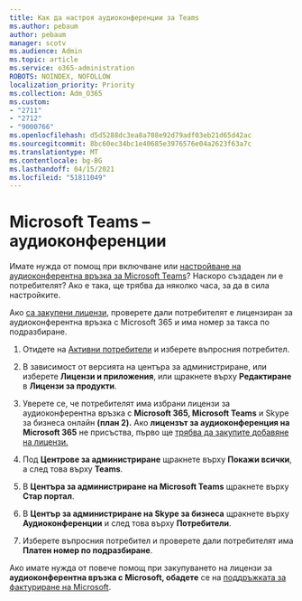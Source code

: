 ```yaml
---
title: Как да настроя аудиоконференции за Teams
ms.author: pebaum
author: pebaum
manager: scotv
ms.audience: Admin
ms.topic: article
ms.service: o365-administration
ROBOTS: NOINDEX, NOFOLLOW
localization_priority: Priority
ms.collection: Adm_O365
ms.custom:
- "2711"
- "2712"
- "9000766"
ms.openlocfilehash: d5d5288dc3ea8a708e92d79adf03eb21d65d42ac
ms.sourcegitcommit: 8bc60ec34bc1e40685e3976576e04a2623f63a7c
ms.translationtype: MT
ms.contentlocale: bg-BG
ms.lasthandoff: 04/15/2021
ms.locfileid: "51811049"
---
```

# <a name="microsoft-teams--audio-conferencing"></a>Microsoft Teams – аудиоконференции

Имате нужда от помощ при включване или [настройване на аудиоконферентна връзка за Microsoft Teams](https://docs.microsoft.com/microsoftteams/set-up-audio-conferencing-in-teams)?  Наскоро създаден ли е потребителят? Ако е така, ще трябва да няколко часа, за да в сила настройките.

Ако [са закупени лицензи](https://docs.microsoft.com/microsoftteams/set-up-audio-conferencing-in-teams#step-2-get-and-assign-licenses), проверете дали потребителят е лицензиран за аудиоконферентна връзка с Microsoft 365 и има номер за такса по подразбиране.

1. Отидете на [Активни потребители](https://admin.microsoft.com/Adminportal/Home?source=applauncher#/users) и изберете въпросния потребител.

2. В зависимост от версията на центъра за администриране, или изберете **Лицензи и приложения**, или щракнете върху **Редактиране** в **Лицензи за продукти**.

3. Уверете се, че потребителят има избрани лицензи за аудиоконферентна връзка с **Microsoft 365, Microsoft Teams** и Skype за бизнеса онлайн **(план 2).** Ако **лицензът за аудиоконференция на Microsoft 365** не присъства, първо ще [трябва да закупите добавяне на лицензи.](https://docs.microsoft.com/microsoftteams/teams-add-on-licensing/microsoft-teams-add-on-licensing?tabs=small-business)

4. Под **Центрове за администриране** щракнете върху **Покажи всички**, а след това върху **Teams**.

5. В **Центъра за администриране на Microsoft Teams** щракнете върху **Стар портал**.

6. В **Център за администриране на Skype за бизнеса** щракнете върху **Аудиоконференции** и след това върху **Потребители**.

7. Изберете въпросния потребител и проверете дали потребителят има **Платен номер по подразбиране**.

Ако имате нужда от повече помощ при закупуването на лицензи за **аудиоконферентна връзка с Microsoft, обадете** се на [поддръжката за фактуриране на Microsoft](https://docs.microsoft.com/microsoft-365/admin/contact-support-for-business-products?view=o365-worldwide#phone-support).
